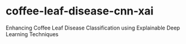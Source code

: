 # coffee-leaf-disease-cnn-xai
Enhancing Coffee Leaf Disease Classification using Explainable Deep Learning Techniques
